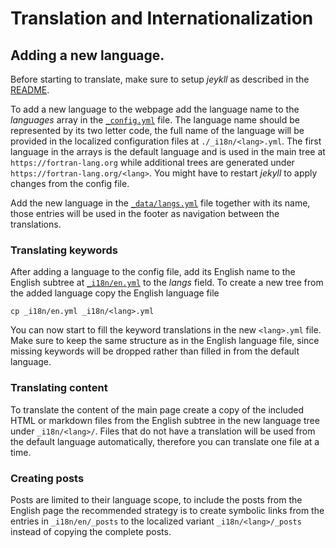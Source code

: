 Translation and Internationalization
====================================


## Adding a new language.

Before starting to translate, make sure to setup *jeykll* as described in the
[README](./README.md).

To add a new language to the webpage add the language name to the *languages* array
in the [``_config.yml``](./_config.yml) file.
The language name should be represented by its two letter code, the full name of the
language will be provided in the localized configuration files at ``./_i18n/<lang>.yml``.
The first language in the arrays is the default language and is used in the main tree
at ``https://fortran-lang.org`` while additional trees are generated under
``https://fortran-lang.org/<lang>``.
You might have to restart *jekyll* to apply changes from the config file.

Add the new language in the [``_data/langs.yml``](./_data/langs.yml) file together with
its name, those entries will be used in the footer as navigation between the translations.


### Translating keywords

After adding a language to the config file, add its English name to the English subtree
at [``_i18n/en.yml``](./_i18n/en.yml) to the *langs* field.
To create a new tree from the added language copy the English language file

```
cp _i18n/en.yml _i18n/<lang>.yml
```

You can now start to fill the keyword translations in the new ``<lang>.yml`` file.
Make sure to keep the same structure as in the English language file, since missing
keywords will be dropped rather than filled in from the default language.


### Translating content

To translate the content of the main page create a copy of the included HTML or markdown
files from the English subtree in the new language tree under ``_i18n/<lang>/``.
Files that do not have a translation will be used from the default language automatically,
therefore you can translate one file at a time.


### Creating posts

Posts are limited to their language scope, to include the posts from the English page
the recommended strategy is to create symbolic links from the entries in
``_i18n/en/_posts`` to the localized variant ``_i18n/<lang>/_posts`` instead of
copying the complete posts.
